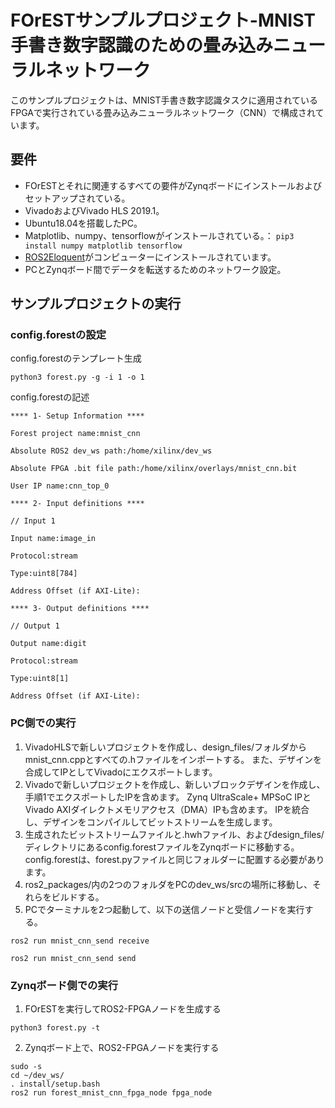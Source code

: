 # FOrESTサンプルプロジェクト-MNIST手書き数字認識のための畳み込みニューラルネットワーク

このサンプルプロジェクトは、MNIST手書き数字認識タスクに適用されているFPGAで実行されている畳み込みニューラルネットワーク（CNN）で構成されています。

## 要件
- FOrESTとそれに関連するすべての要件がZynqボードにインストールおよびセットアップされている。
- VivadoおよびVivado HLS 2019.1。
- Ubuntu18.04を搭載したPC。
- Matplotlib、numpy、tensorflowがインストールされている。： `pip3 install numpy matplotlib tensorflow`
- [ROS2Eloquent](https://docs.ros.org/en/eloquent/Installation.html)がコンピューターにインストールされています。
- PCとZynqボード間でデータを転送するためのネットワーク設定。

## サンプルプロジェクトの実行

### config.forestの設定
config.forestのテンプレート生成

`python3 forest.py -g -i 1 -o 1`

config.forestの記述
```
**** 1- Setup Information ****

Forest project name:mnist_cnn

Absolute ROS2 dev_ws path:/home/xilinx/dev_ws

Absolute FPGA .bit file path:/home/xilinx/overlays/mnist_cnn.bit

User IP name:cnn_top_0

**** 2- Input definitions ****

// Input 1

Input name:image_in

Protocol:stream

Type:uint8[784]

Address Offset (if AXI-Lite):

**** 3- Output definitions ****

// Output 1

Output name:digit

Protocol:stream

Type:uint8[1]

Address Offset (if AXI-Lite):
```

### PC側での実行
1. VivadoHLSで新しいプロジェクトを作成し、design_files/フォルダからmnist_cnn.cppとすべての.hファイルをインポートする。
また、デザインを合成してIPとしてVivadoにエクスポートします。
2. Vivadoで新しいプロジェクトを作成し、新しいブロックデザインを作成し、手順1でエクスポートしたIPを含めます。
Zynq UltraScale+ MPSoC IPとVivado AXIダイレクトメモリアクセス（DMA）IPも含めます。
IPを統合し、デザインをコンパイルしてビットストリームを生成します。
3. 生成されたビットストリームファイルと.hwhファイル、およびdesign_files/ディレクトリにあるconfig.forestファイルをZynqボードに移動する。
config.forestは、forest.pyファイルと同じフォルダーに配置する必要があります。
4. ros2_packages/内の2つのフォルダをPCのdev_ws/srcの場所に移動し、それらをビルドする。
5. PCでターミナルを2つ起動して、以下の送信ノードと受信ノードを実行する。
```
ros2 run mnist_cnn_send receive

ros2 run mnist_cnn_send send
```

### Zynqボード側での実行
1. FOrESTを実行してROS2-FPGAノードを生成する

`python3 forest.py -t`

2. Zynqボード上で、ROS2-FPGAノードを実行する
```
sudo -s
cd ~/dev_ws/
. install/setup.bash
ros2 run forest_mnist_cnn_fpga_node fpga_node
```
